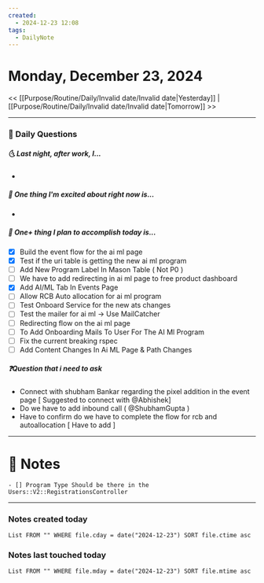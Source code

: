 ```yaml
---
created:
  - 2024-12-23 12:08
tags:
  - DailyNote
---
```



# Monday, December 23, 2024

<< [[Purpose/Routine/Daily/Invalid date/Invalid date|Yesterday]] | [[Purpose/Routine/Daily/Invalid date/Invalid date|Tomorrow]] >>

---
### 📅 Daily Questions
##### 🌜 Last night, after work, I...
- 

##### 🙌 One thing I'm excited about right now is...
-  

##### 🚀 One+ thing I plan to accomplish today is...
- [x] Build the event flow for the ai ml page 
- [x] Test if the uri table is getting the new ai ml program
- [ ] Add New Program Label In Mason Table ( Not P0 )
- [ ] We have to add redirecting in ai ml page to free product dashboard
- [x] Add AI/ML Tab In Events Page
- [ ] Allow RCB Auto allocation for ai ml program
- [ ] Test Onboard Service for the new ats changes
- [ ] Test the mailer for ai ml -> Use MailCatcher
- [ ] Redirecting flow on the ai ml page
- [ ] To Add Onboarding Mails To User For The AI Ml Program
- [ ] Fix the current breaking rspec
- [ ] Add Content Changes In Ai ML Page & Path Changes

##### ❓Question that i need to ask 
- Connect with shubham Bankar regarding the pixel addition in the event page [ Suggested to connect with @Abhishek]
- Do we have to add inbound call ( @ShubhamGupta )
- Have to confirm do we have to complete the flow for rcb and autoallocation [ Have to add ]

---
# 📝 Notes

```
- [] Program Type Should be there in the Users::V2::RegistrationsController
```

---
### Notes created today
```dataview
List FROM "" WHERE file.cday = date("2024-12-23") SORT file.ctime asc
```

### Notes last touched today
```dataview
List FROM "" WHERE file.mday = date("2024-12-23") SORT file.mtime asc
```